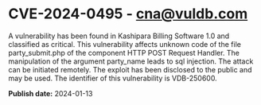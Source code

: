 # CVE-2024-0495 - cna@vuldb.com

A vulnerability has been found in Kashipara Billing Software 1.0 and classified as critical. This vulnerability affects unknown code of the file party_submit.php of the component HTTP POST Request Handler. The manipulation of the argument party_name leads to sql injection. The attack can be initiated remotely. The exploit has been disclosed to the public and may be used. The identifier of this vulnerability is VDB-250600.

**Publish date:** 2024-01-13

